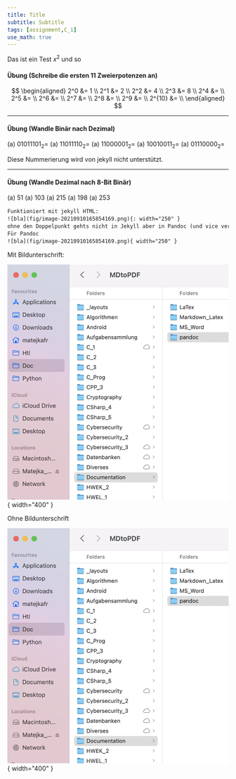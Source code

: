 ```yaml
---
title: Title
subtitle: Subtitle
tags: [assignment,C_1]
use_math: true
---
```


Das ist ein Test $x^2$ und so 

#### Übung (Schreibe die ersten 11 Zweierpotenzen an)

$$
\begin{aligned}
    2^0 &= 1 \\        
    2^1 &= 2 \\
    2^2 &= 4 \\
    2^3 &= 8 \\
    2^4 &=  \\
    2^5 &=  \\
    2^6 &=  \\
    2^7 &=  \\
    2^8 &=  \\
    2^9 &=  \\
    2^{10} &=  \\
\end{aligned}
$$

---

#### Übung (Wandle Binär nach Dezimal)

(a) $01011101_{2}=$
(a) $11011110_{2}=$
(a) $11000001_{2}=$
(a) $10010011_{2}=$
(a) $01110000_{2}=$

Diese Nummerierung wird von jekyll nicht unterstützt.

---

#### Übung (Wandle Dezimal nach 8-Bit Binär)

(a) 51
(a) 103
(a) 215
(a) 198
(a) 253

```html
Funktioniert mit jekyll HTML:
![bla](fig/image-20210910165854169.png){: width="250" }
ohne den Doppelpunkt gehts nicht in Jekyll aber in Pandoc (und vice versa)
Für Pandoc
![bla](fig/image-20210910165854169.png){ width="250" }

```


Mit Bildunterschrift:

![bla](fig/image-20210910165854169.png){ width="400" }

Ohne Bildunterschrift

![](fig/image-20210910165854169.png){ width="400" }
